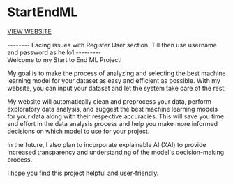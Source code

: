 # StartEndML

<a href="https://starttoendml.streamlit.app/">VIEW WEBSITE</a> 

-------- Facing issues with Register User section. Till then use username and password as hello1 --------- <br>
Welcome to my Start to End ML Project!

My goal is to make the process of analyzing and selecting the best machine learning model for your dataset as easy and efficient as possible. With my website, you can input your dataset and let the system take care of the rest.

My website will automatically clean and preprocess your data, perform exploratory data analysis, and suggest the best machine learning models for your data along with their respective accuracies. This will save you time and effort in the data analysis process and help you make more informed decisions on which model to use for your project.

In the future, I also plan to incorporate explainable AI (XAI) to provide increased transparency and understanding of the model's decision-making process.

I hope you find this project helpful and user-friendly.
